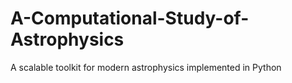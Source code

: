 # A-Computational-Study-of-Astrophysics
A scalable toolkit for modern astrophysics implemented in Python
